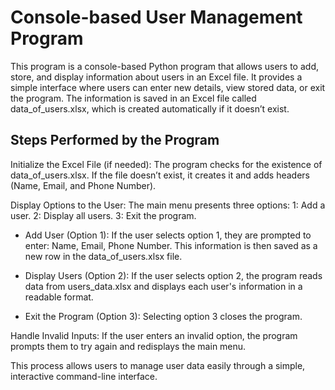 # Console-based User Management Program
This program is a console-based Python program that allows users to add, store, and display information about users in an Excel file. It provides a simple interface where users can enter new details, view stored data, or exit the program. The information is saved in an Excel file called data_of_users.xlsx, which is created automatically if it doesn’t exist.

## Steps Performed by the Program
Initialize the Excel File (if needed):
The program checks for the existence of data_of_users.xlsx.
If the file doesn’t exist, it creates it and adds headers (Name, Email, and Phone Number).

Display Options to the User:
The main menu presents three options:
1: Add a user.
2: Display all users.
3: Exit the program.

- Add User (Option 1):
If the user selects option 1, they are prompted to enter:
Name, Email, Phone Number.
This information is then saved as a new row in the data_of_users.xlsx file.

- Display Users (Option 2):
If the user selects option 2, the program reads data from users_data.xlsx and displays each user's information in a readable format.

- Exit the Program (Option 3):
Selecting option 3 closes the program.

Handle Invalid Inputs:
If the user enters an invalid option, the program prompts them to try again and redisplays the main menu.

This process allows users to manage user data easily through a simple, interactive command-line interface.
